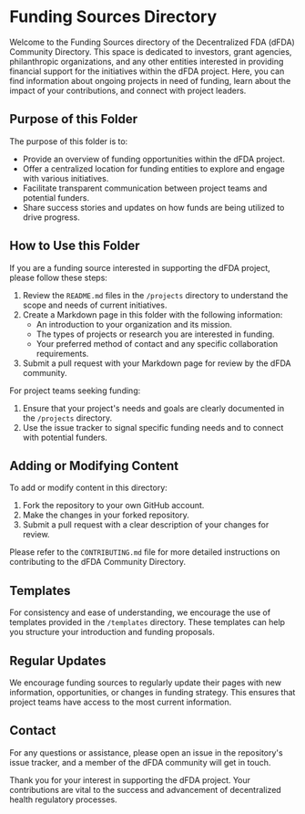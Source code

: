 # Funding Sources Directory

Welcome to the Funding Sources directory of the Decentralized FDA (dFDA) Community Directory. This space is dedicated to investors, grant agencies, philanthropic organizations, and any other entities interested in providing financial support for the initiatives within the dFDA project. Here, you can find information about ongoing projects in need of funding, learn about the impact of your contributions, and connect with project leaders.

## Purpose of this Folder

The purpose of this folder is to:

- Provide an overview of funding opportunities within the dFDA project.
- Offer a centralized location for funding entities to explore and engage with various initiatives.
- Facilitate transparent communication between project teams and potential funders.
- Share success stories and updates on how funds are being utilized to drive progress.

## How to Use this Folder

If you are a funding source interested in supporting the dFDA project, please follow these steps:

1. Review the `README.md` files in the `/projects` directory to understand the scope and needs of current initiatives.
2. Create a Markdown page in this folder with the following information:
   - An introduction to your organization and its mission.
   - The types of projects or research you are interested in funding.
   - Your preferred method of contact and any specific collaboration requirements.
3. Submit a pull request with your Markdown page for review by the dFDA community.

For project teams seeking funding:

1. Ensure that your project's needs and goals are clearly documented in the `/projects` directory.
2. Use the issue tracker to signal specific funding needs and to connect with potential funders.

## Adding or Modifying Content

To add or modify content in this directory:

1. Fork the repository to your own GitHub account.
2. Make the changes in your forked repository.
3. Submit a pull request with a clear description of your changes for review.

Please refer to the `CONTRIBUTING.md` file for more detailed instructions on contributing to the dFDA Community Directory.

## Templates

For consistency and ease of understanding, we encourage the use of templates provided in the `/templates` directory. These templates can help you structure your introduction and funding proposals.

## Regular Updates

We encourage funding sources to regularly update their pages with new information, opportunities, or changes in funding strategy. This ensures that project teams have access to the most current information.

## Contact

For any questions or assistance, please open an issue in the repository's issue tracker, and a member of the dFDA community will get in touch.

Thank you for your interest in supporting the dFDA project. Your contributions are vital to the success and advancement of decentralized health regulatory processes.
